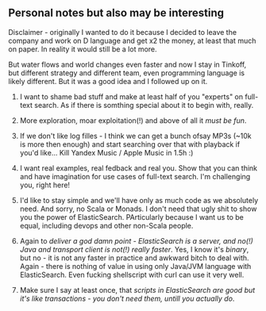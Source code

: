 ## Personal notes but also may be interesting

Disclaimer - originally I wanted to do it because I decided to leave the company and work on D language and get x2 the money, at least that much on paper. In reality it would still be a lot more.

But water flows and world changes even faster and now I stay in Tinkoff, but different strategy and different team, even programming language is likely different. But it was a good idea and I followed up on it.

1. I want to shame bad stuff and make at least half of you "experts" on full-text search. As if there is somthing special about it to begin with, really.

2. More exploration, moar exploitation(!) and above of all it *must be fun*.

3. If we don't like log filles - I think we can get a bunch ofsay MP3s (~10k is more then enough) and start searching over that with playback if you'd like... Kill Yandex Music / Apple Music in 1.5h :)

4. I want real examples, real fedback and real you. Show that you can think and have imagination for use cases of full-text search. I'm challenging you, right here!

5. I'd like to stay simple and we'll have only as much code as we absolutely need. And sorry, no Scala or Monads. I don't need that ugly shit to show you the power of ElasticSearch. PArticularly because I want us to be equal, including devops and other non-Scala people.

6. Again to *deliver a god damn point* - *ElasticSearch is a server, and no(!) Java and transport client is not(!) really faster*. Yes, I know it's *binary*, but no - it is not any faster in practice and awkward bitch to deal with. Again - there is nothing of value in using only Java/JVM language with ElasticSearch. Even fucking shellscript with curl can use it very well.

7. Make sure I say at least once, that *scripts in ElasticSearch are good but it's like transactions* - *you don't need them, untill you actually do*.



